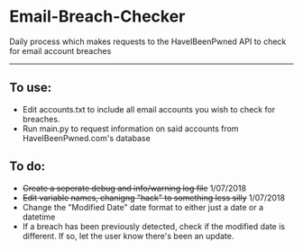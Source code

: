 # Email-Breach-Checker
Daily process which makes requests to the HaveIBeenPwned API to check for email account breaches

--------

## To use:
- Edit accounts.txt to include all email accounts you wish to check for breaches.
- Run main.py to request information on said accounts from HaveIBeenPwned.com's database



## To do:
- ~~Create a seperate debug and info/warning log file~~  1/07/2018
- ~~Edit variable names, chanigng "hack" to something less silly~~ 1/07/2018
- Change the "Modified Date" date format to either just a date or a datetime
- If a breach has been previously detected, check if the modified date is different. If so, let the user know there's been an update.
